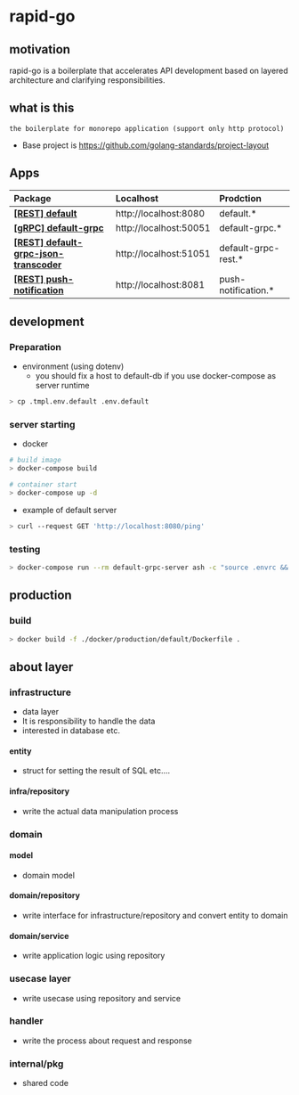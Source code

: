 # rapid-go

## motivation

rapid-go is a boilerplate that accelerates API development based on layered architecture and clarifying responsibilities.

## what is this

```
the boilerplate for monorepo application (support only http protocol)
```

- Base project is https://github.com/golang-standards/project-layout

## Apps

| Package                                                            | Localhost              | Prodction            |
| :----------------------------------------------------------------- | :--------------------- | :------------------- |
| **[[REST] default](./cmd/default)**                                | http://localhost:8080  | default.\*           |
| **[[gRPC] default-grpc](./cmd/push-notification)**                 | http://localhost:50051 | default-grpc.\*      |
| **[[REST] default-grpc-json-transcoder](./cmd/push-notification)** | http://localhost:51051 | default-grpc-rest.\* |
| **[[REST] push-notification](./cmd/push-notification)**            | http://localhost:8081  | push-notification.\* |

## development

### Preparation

<!--
- generate rsa pem file

```bash
> openssl genrsa -out ./secret/catharsis-gcp.rsa 1024
> openssl rsa -in ./secret/catharsis-gcp.rsa  -pubout > ./secret/catharsis-gcp.rsa.pub
``` -->

- environment (using dotenv)
  - you should fix a host to default-db if you use docker-compose as server runtime

```bash
> cp .tmpl.env.default .env.default
```

### server starting

- docker

```bash
# build image
> docker-compose build

# container start
> docker-compose up -d
```

- example of default server

```bash
> curl --request GET 'http://localhost:8080/ping'
```

<!-- ### database

- generate server code by sql boiler

```bash
> make sqlboiler
``` -->

### testing

```bash
> docker-compose run --rm default-grpc-server ash -c "source .envrc && make test"
```

## production

### build

```bash
> docker build -f ./docker/production/default/Dockerfile .
```

## about layer

### infrastructure

- data layer
- It is responsibility to handle the data
- interested in database etc.

#### entity

- struct for setting the result of SQL etc....

#### infra/repository

- write the actual data manipulation process

### domain

#### model

- domain model

#### domain/repository

- write interface for infrastructure/repository and convert entity to domain

#### domain/service

- write application logic using repository

### usecase layer

- write usecase using repository and service

### handler

- write the process about request and response

### internal/pkg

- shared code
